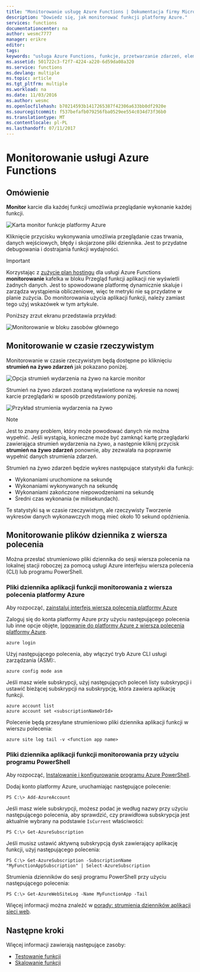 ```yaml
---
title: "Monitorowanie usługę Azure Functions | Dokumentacja firmy Microsoft"
description: "Dowiedz się, jak monitorować funkcji platformy Azure."
services: functions
documentationcenter: na
author: wesmc7777
manager: erikre
editor: 
tags: 
keywords: "usługa Azure Functions, funkcje, przetwarzanie zdarzeń, elementy webhook, obliczanie dynamiczne, architektura bez serwera"
ms.assetid: 501722c3-f2f7-4224-a220-6d59da08a320
ms.service: functions
ms.devlang: multiple
ms.topic: article
ms.tgt_pltfrm: multiple
ms.workload: na
ms.date: 11/03/2016
ms.author: wesmc
ms.openlocfilehash: b70214593b1417265387f42306a633bb0df2920e
ms.sourcegitcommit: f537befafb079256fba0529ee554c034d73f36b0
ms.translationtype: MT
ms.contentlocale: pl-PL
ms.lasthandoff: 07/11/2017
---
```

# <a name="monitoring-azure-functions"></a>Monitorowanie usługi Azure Functions

## <a name="overview"></a>Omówienie 


**Monitor** karcie dla każdej funkcji umożliwia przeglądanie wykonanie każdej funkcji.

![Karta monitor funkcje platformy Azure](./media/functions-monitoring/monitor-tab.png) 

Kliknięcie przycisku wykonywania umożliwia przeglądanie czas trwania, danych wejściowych, błędy i skojarzone pliki dziennika. Jest to przydatne debugowania i dostrajania funkcji wydajności.


> [!IMPORTANT]
> Korzystając z [zużycie plan hostingu](functions-overview.md#pricing) dla usługi Azure Functions **monitorowanie** kafelka w bloku Przegląd funkcji aplikacji nie wyświetli żadnych danych. Jest to spowodowane platformę dynamicznie skaluje i zarządza wystąpienia obliczeniowe, więc te metryki nie są przydatne w planie zużycia. Do monitorowania użycia aplikacji funkcji, należy zamiast tego użyj wskazówek w tym artykule.
> 
> Poniższy zrzut ekranu przedstawia przykład:
> 
> ![Monitorowanie w bloku zasobów głównego](./media/functions-monitoring/app-service-overview-monitoring.png)



## <a name="real-time-monitoring"></a>Monitorowanie w czasie rzeczywistym

Monitorowanie w czasie rzeczywistym będą dostępne po kliknięciu **strumień na żywo zdarzeń** jak pokazano poniżej. 

![Opcja strumień wydarzenia na żywo na karcie monitor](./media/functions-monitoring/monitor-tab-live-event-stream.png)

Strumień na żywo zdarzeń zostaną wyświetlone na wykresie na nowej karcie przeglądarki w sposób przedstawiony poniżej. 

![Przykład strumienia wydarzenia na żywo](./media/functions-monitoring/live-event-stream.png)


> [!NOTE]
> Jest to znany problem, który może powodować danych nie można wypełnić. Jeśli wystąpią, konieczne może być zamknąć kartę przeglądarki zawierająca strumień wydarzenia na żywo, a następnie kliknij przycisk **strumień na żywo zdarzeń** ponownie, aby zezwalała na poprawnie wypełnić danych strumienia zdarzeń. 

Strumień na żywo zdarzeń będzie wykres następujące statystyki dla funkcji:

* Wykonaniami uruchomione na sekundę
* Wykonaniami wykonywanych na sekundę
* Wykonaniami zakończone niepowodzeniami na sekundę
* Średni czas wykonania (w milisekundach).

Te statystyki są w czasie rzeczywistym, ale rzeczywisty Tworzenie wykresów danych wykonawczych mogą mieć około 10 sekund opóźnienia.






## <a name="monitoring-log-files-from-a-command-line"></a>Monitorowanie plików dziennika z wiersza polecenia


Można przesłać strumieniowo pliki dziennika do sesji wiersza polecenia na lokalnej stacji roboczej za pomocą usługi Azure interfejsu wiersza polecenia (CLI) lub programu PowerShell.

### <a name="monitoring-function-app-log-files-with-the-azure-cli"></a>Pliki dziennika aplikacji funkcji monitorowania z wiersza polecenia platformy Azure

Aby rozpocząć, [zainstaluj interfejs wiersza polecenia platformy Azure](../cli-install-nodejs.md)

Zaloguj się do konta platformy Azure przy użyciu następującego polecenia lub inne opcje objęte, [logowanie do platformy Azure z wiersza polecenia platformy Azure](../xplat-cli-connect.md).

    azure login

Użyj następującego polecenia, aby włączyć tryb Azure CLI usługi zarządzania (ASM):.

    azure config mode asm

Jeśli masz wiele subskrypcji, użyj następujących poleceń listy subskrypcji i ustawić bieżącej subskrypcji na subskrypcję, która zawiera aplikację funkcji.

    azure account list
    azure account set <subscriptionNameOrId>

Polecenie będą przesyłane strumieniowo pliki dziennika aplikacji funkcji w wierszu polecenia:

    azure site log tail -v <function app name>

### <a name="monitoring-function-app-log-files-with-powershell"></a>Pliki dziennika aplikacji funkcji monitorowania przy użyciu programu PowerShell

Aby rozpocząć, [Instalowanie i konfigurowanie programu Azure PowerShell](/powershell/azure/overview).

Dodaj konto platformy Azure, uruchamiając następujące polecenie:

    PS C:\> Add-AzureAccount

Jeśli masz wiele subskrypcji, możesz podać je według nazwy przy użyciu następującego polecenia, aby sprawdzić, czy prawidłowa subskrypcja jest aktualnie wybrany na podstawie `IsCurrent` właściwości:

    PS C:\> Get-AzureSubscription

Jeśli musisz ustawić aktywną subskrypcją dysk zawierający aplikację funkcji, użyj następującego polecenia:

    PS C:\> Get-AzureSubscription -SubscriptionName "MyFunctionAppSubscription" | Select-AzureSubscription

Strumienia dzienników do sesji programu PowerShell przy użyciu następującego polecenia:

    PS C:\> Get-AzureWebSiteLog -Name MyFunctionApp -Tail

Więcej informacji można znaleźć w [porady: strumienia dzienników aplikacji sieci web](../app-service-web/web-sites-enable-diagnostic-log.md#streamlogs). 

## <a name="next-steps"></a>Następne kroki
Więcej informacji zawierają następujące zasoby:

* [Testowanie funkcji](functions-test-a-function.md)
* [Skalowanie funkcji](functions-scale.md)

